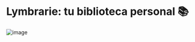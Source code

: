 # Lymbrarie: tu biblioteca personal 📚
![image](https://github.com/gixilym/lymbrarie/assets/104705119/9fd67705-aff6-4b85-a9a8-652618e65ee2)
